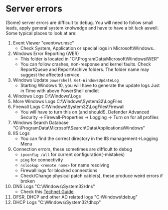 # Server errors
(Some) server errors are difficult to debug. You will need to follow small leads, apply general system knolwedge and have to have a bit luck aswell.
Some typical places to look at are:
1. Event Viewer "eventvwr.msc"
    * Check System, Application or special logs in Microsoft\Windows\..
2. Windows Error Reporting (WER)
    * This folder is located in "C:\ProgramData\Microsoft\Windows\WER"
    * You can follow crashes, non-response and kernel faults. Check ReportQueue and ReportArchive folders. The folder name may suggest the affected service.
3. Windows Update ```powershell Get-WindowsUpdateLog```
    * Starting Windows 10, you will have to generate the update logs Just in Time with above PowerShell cmdlet
4. Windows Logs C:\Windows\Logs
5. More Windows Logs C:\Windows\System32\LogFiles
6. Firewall Logs C:\Windows\System32\LogFiles\Firewall
    * You will have to turn this on (and should!). Defender Advanced Security -> Firewall-Properties -> Logging -> Turn on for all profiles
7. Windows Search Database "C:\ProgramData\Microsoft\Search\Data\Applications\Windows"
8. IIS Logs
    * You can find the correct directory in the IIS management->Logging Menu
9. Connection errors, these sometimes are difficult to debug
    * ```ipconfig /all``` for current configuration(-mistakes)
    * ```ping``` for connectivity
    * ```nslookup <remote name>``` for name resolving
    * Firewall logs for blocked connections
    * Check/Change physical patch cable(s), these produce weird errors if broken
10. DNS Logs "C:\Windows\System32\dns"
    * Check this [Technet Guide](https://blogs.technet.microsoft.com/secadv/2018/01/22/parsing-dns-server-log-to-track-active-clients/)
11. DFSR, DHCP and other AD related logs "C:\Windows\debug\"
12. DHCP Logs "C:\Windows\System32\dhcp"
